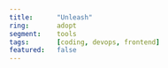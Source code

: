 ```yaml
---
title:      "Unleash"
ring:       adopt
segment:    tools
tags:       [coding, devops, frontend]
featured:   false
---
```

